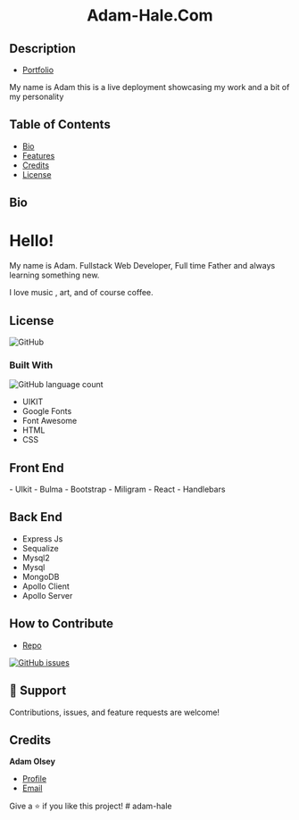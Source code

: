 <h1 align="center">Adam-Hale.Com</h1>

## Description

- [Portfolio ](https://adam-hale.com "Live View")

<p>My name is Adam this is a live deployment showcasing my work and a bit of my personality</p>

## Table of Contents 

- [Bio](#bio)
- [Features](#features)
- [Credits](#credits)
- [License](#license)

## Bio

<h1>Hello!</h1>

<p>My name is Adam. Fullstack Web Developer, Full time Father and always learning something new.</p>

<p>I love music , art, and of course coffee. </p>

## License

![GitHub](https://img.shields.io/github/license/AdamHale88/continuous_creations)

### Built With

![GitHub language count](https://img.shields.io/github/languages/count/adamhale88/continuous_creations)

- UIKIT
- Google Fonts
- Font Awesome 
- HTML
- CSS

## Front End 

<p> 
 - UIkit
 - Bulma
 - Bootstrap
 - Miligram
 - React
 - Handlebars
</p> 

## Back End

<p>

- Express Js
- Sequalize
- Mysql2
- Mysql
- MongoDB
- Apollo Client
- Apollo Server


</p>


## How to Contribute

- [Repo](https://https://github.com/AdamHale88/continuous_creations "Continuous Creations")

[![GitHub issues](https://img.shields.io/github/issues/AdamHale88/continuous_creations?style=flat)](https://github.com/AdamHale88/continuous_creations/issues)

## 🤝 Support

Contributions, issues, and feature requests are welcome!

## Credits

**Adam Olsey**


- [Profile](https://github.com/AdamHale88 "Adam Olsey")
- [Email](mailto:adamhale88@tuta.io?subject=Hi "Hi!")

Give a ⭐️ if you like this project!
#   a d a m - h a l e 
 
 